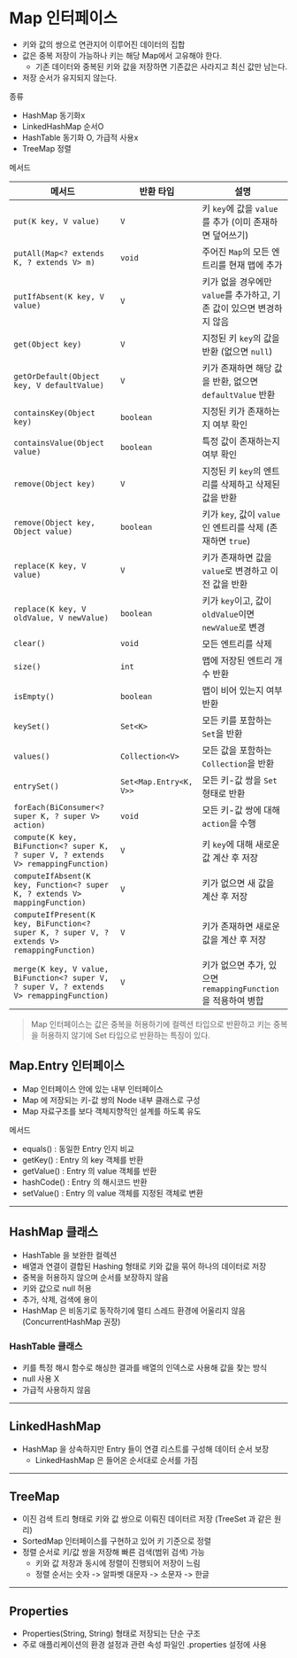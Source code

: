 Map 인터페이스
==

- 키와 값의 쌍으로 연관지어 이루어진 데이터의 집합
- 값은 중복 저장이 가능하나 키는 해당 Map에서 고유해야 한다.
    - 기존 데이터와 중복된 키와 값을 저장하면 기존값은 사라지고 최신 값만 남는다.
- 저장 순서가 유지되지 않는다.

종류

- HashMap 동기화x
- LinkedHashMap 순서O
- HashTable 동기화 O, 가급적 사용x
- TreeMap 정렬

메서드

| 메서드                                                                                        | 반환 타입                  | 설명                                                                          |
|--------------------------------------------------------------------------------------------|------------------------|-----------------------------------------------------------------------------|
| `put(K key, V value)`                                                                      | `V`                    | 키 `key`에 값을 `value`를 추가 (이미 존재하면 덮어쓰기)                                      |
| `putAll(Map<? extends K, ? extends V> m)`                                                  | `void`                 | 주어진 `Map`의 모든 엔트리를 현재 맵에 추가                                                 |
| `putIfAbsent(K key, V value)`                                                              | `V`                    | 키가 없을 경우에만 `value`를 추가하고, 기존 값이 있으면 변경하지 않음                                 |
| `get(Object key)`                                                                          | `V`                    | 지정된 키 `key`의 값을 반환 (없으면 `null`)                                             |
| `getOrDefault(Object key, V defaultValue)`                                                 | `V`                    | 키가 존재하면 해당 값을 반환, 없으면 `defaultValue` 반환                                     |
| `containsKey(Object key)`                                                                  | `boolean`              | 지정된 키가 존재하는지 여부 확인                                                          |
| `containsValue(Object value)`                                                              | `boolean`              | 특정 값이 존재하는지 여부 확인                                                           |
| `remove(Object key)`                                                                       | `V`                    | 지정된 키 `key`의 엔트리를 삭제하고 삭제된 값을 반환                                            |
| `remove(Object key, Object value)`                                                         | `boolean`              | 키가 `key`, 값이 `value`인 엔트리를 삭제 (존재하면 `true`)                                 |
| `replace(K key, V value)`                                                                  | `V`                    | 키가 존재하면 값을 `value`로 변경하고 이전 값을 반환                                           |
| `replace(K key, V oldValue, V newValue)`                                                   | `boolean`              | 키가 `key`이고, 값이 `oldValue`이면 `newValue`로 변경                                  |
| `clear()`                                                                                  | `void`                 | 모든 엔트리를 삭제                                                                  |
| `size()`                                                                                   | `int`                  | 맵에 저장된 엔트리 개수 반환                                                            |
| `isEmpty()`                                                                                | `boolean`              | 맵이 비어 있는지 여부 반환                                                             |
| `keySet()`                                                                                 | `Set<K>`               | 모든 키를 포함하는 `Set`을 반환                                                        |
| `values()`                                                                                 | `Collection<V>`        | 모든 값을 포함하는 `Collection`을 반환                                                 |
| `entrySet()`                                                                               | `Set<Map.Entry<K, V>>` | 모든 키-값 쌍을 `Set` 형태로 반환                                                      |
| `forEach(BiConsumer<? super K, ? super V> action)`                                         | `void`                 | 모든 키-값 쌍에 대해 `action`을 수행                                                   |
| `compute(K key, BiFunction<? super K, ? super V, ? extends V> remappingFunction)`          | `V`                    | 키 `key`에 대해 새로운 값 계산 후 저장                                                   |
| `computeIfAbsent(K key, Function<? super K, ? extends V> mappingFunction)`                 | `V`                    | 키가 없으면 새 값을 계산 후 저장                                                         |
| `computeIfPresent(K key, BiFunction<? super K, ? super V, ? extends V> remappingFunction)` | `V`                    | 키가 존재하면 새로운 값을 계산 후                                                      저장 |
| `merge(K key, V value, BiFunction<? super V, ? super V, ? extends V> remappingFunction)`   | `V`                    | 키가 없으면 추가, 있으면                              `remappingFunction`을 적용하여 병합    |

> Map 인터페이스는 값은 중복을 허용하기에 컬렉션 타입으로 반환하고 키는 중복을 허용하지 않기에 Set 타입으로 반환하는 특징이 있다.
## Map.Entry 인터페이스

- Map 인터페이스 안에 있는 내부 인터페이스
- Map 에 저장되는 키-값 쌍의 Node 내부 클래스로 구성
- Map 자료구조를 보다 객체지향적인 설계를 하도록 유도

메서드

- equals() : 동일한 Entry 인지 비교
- getKey() : Entry 의 key 객체를 반환
- getValue() : Entry 의 value 객체를 반환
- hashCode() : Entry 의 해시코드 반환
- setValue() : Entry 의 value 객체를 지정된 객체로 변환

---

## HashMap 클래스

- HashTable 을 보완한 컬렉션
- 배열과 연결이 결합된 Hashing 형태로 키와 값을 묶어 하나의 데이터로 저장
- 중복을 허용하지 않으며 순서를 보장하지 않음
- 키와 값으로 null 허용
- 추가, 삭제, 검색에 용이
- HashMap 은 비동기로 동작하기에 멀티 스레드 환경에 어울리지 않음(ConcurrentHashMap 권장)

### HashTable 클래스
- 키를 특정 해시 함수로 해싱한 결과를 배열의 인덱스로 사용해 값을 찾는 방식
- null 사용 X
- 가급적 사용하지 않음
--- 
## LinkedHashMap
- HashMap 을 상속하지만 Entry 들이 연결 리스트를 구성해 데이터 순서 보장
  - LinkedHashMap 은 들어온 순서대로 순서를 가짐

---
## TreeMap

- 이진 검색 트리 형태로 키와 값 쌍으로 이뤄진 데이터르 저장 (TreeSet 과 같은 원리)
- SortedMap 인터페이스를 구현하고 있어 키 기준으로 정렬
- 정렬 순서로 키/값 쌍을 저장해 빠른 검색(범위 검색) 가능
  - 키와 값 저장과 동시에 정렬이 진행되어 저장이 느림
  - 정렬 순서는 숫자 -> 알파벳 대문자 -> 소문자 -> 한글

--- 
## Properties

- Properties(String, String) 형태로 저장되는 단순 구조
- 주로 애플리케이션의 환경 설정과 관련 속성 파일인 .properties 설정에 사용